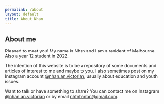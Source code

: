 ```yaml
---
permalink: /about
layout: default
title: About Nhan
---
```


## About me

Pleased to meet you!
My name is Nhan and I am a resident of Melbourne.
Also a year 12 student in 2022.

The intention of this website is to be a repository of some documents and articles of interest to me and maybe to you.
I also sometimes post on my Instagram account [@nhan.an.victorian](https://instagram.com/nhan.an.victorian),
usually about education and youth issues.

Want to talk or have something to share?
You can contact me on Instagram [@nhan.an.victorian](https://instagram.com/nhan.an.victorian)
or by email [nhtnhanbn@gmail.com](mailto:nhtnhanbn@gmail.com).